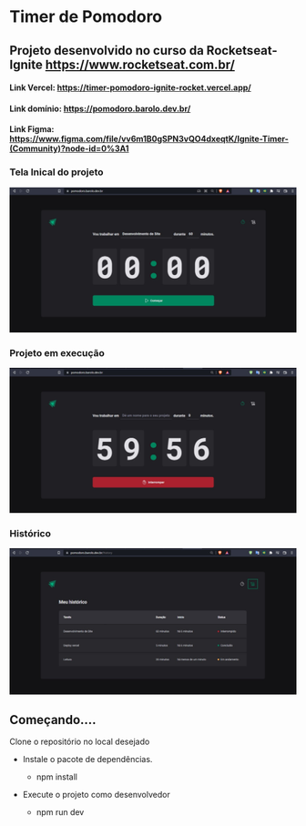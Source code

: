 # Timer de Pomodoro
## Projeto desenvolvido no curso da Rocketseat-Ignite https://www.rocketseat.com.br/

#### Link Vercel: https://timer-pomodoro-ignite-rocket.vercel.app/
#### Link domínio: https://pomodoro.barolo.dev.br/ 
#### Link Figma: https://www.figma.com/file/vv6m1B0gSPN3vQO4dxeqtK/Ignite-Timer-(Community)?node-id=0%3A1


### Tela Inical do projeto
![Homepage](https://github.com/barolohelio/timer-pomodoro-igniteRocket/blob/main/src/assets/telaInicial.png)

### Projeto em execução
![Homepage](https://github.com/barolohelio/timer-pomodoro-igniteRocket/blob/main/src/assets/ProjetoEmExecucao.png)

### Histórico
![Homepage](https://github.com/barolohelio/timer-pomodoro-igniteRocket/blob/main/src/assets/historico.png)

## Começando....

Clone o repositório no local desejado

* Instale o pacote de dependências. 
  - npm install
  
* Execute o projeto como desenvolvedor
  - npm run dev
